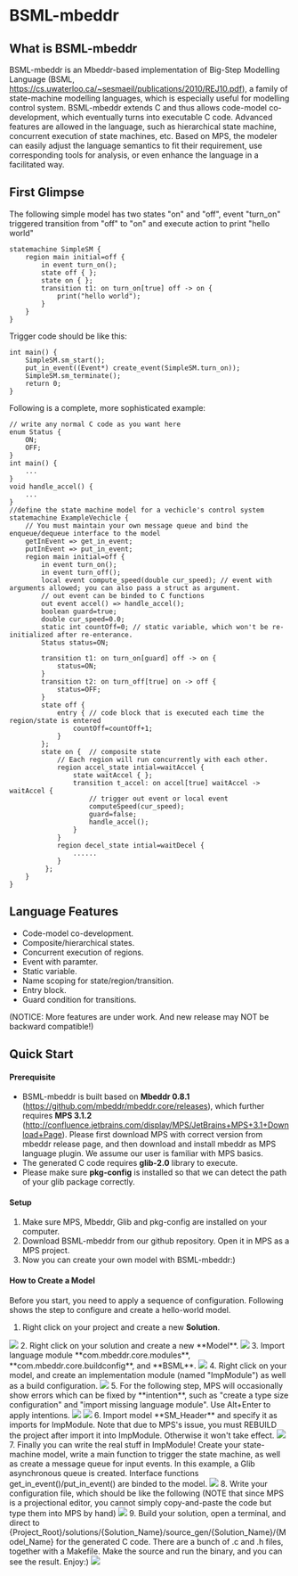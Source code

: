 BSML-mbeddr
===========

## What is BSML-mbeddr

BSML-mbeddr is an Mbeddr-based implementation of Big-Step Modelling Language (BSML, https://cs.uwaterloo.ca/~sesmaeil/publications/2010/REJ10.pdf), a family of state-machine modelling languages,  which is especially useful for modelling control system. BSML-mbeddr extends C and thus allows code-model co-development, which eventually turns into executable C code. Advanced features are allowed in the language, such as hierarchical state machine, concurrent execution of state machines, etc. Based on MPS, the modeler can easily adjust the language semantics to fit their requirement, use corresponding tools for analysis, or even enhance the language in a facilitated way.

## First Glimpse
The following simple model has two states "on" and "off", event "turn_on" triggered transition from "off" to "on" and execute action to print "hello world"
```
statemachine SimpleSM {
	region main initial=off {
		in event turn_on();
		state off { };
		state on { };
		transition t1: on turn_on[true] off -> on {
			print("hello world");
		}
	}
}
```
Trigger code should be like this:
```
int main() {
	SimpleSM.sm_start();
	put_in_event((Event*) create_event(SimpleSM.turn_on));
	SimpleSM.sm_terminate();
	return 0;
}
```
Following is a complete, more sophisticated example:
```
// write any normal C code as you want here
enum Status {
	ON;
	OFF;
}
int main() {
	...
}
void handle_accel() {
	...
} 
//define the state machine model for a vechicle's control system
statemachine ExampleVechicle {
	// You must maintain your own message queue and bind the enqueue/dequeue interface to the model
	getInEvent => get_in_event;
	putInEvent => put_in_event; 
	region main initial=off {
		in event turn_on();
		in event turn_off();
		local event compute_speed(double cur_speed); // event with arguments allowed; you can also pass a struct as argument.
		// out event can be binded to C functions
		out event accel() => handle_accel();
		boolean guard=true;
		double cur_speed=0.0;
		static int countOff=0; // static variable, which won't be re-initialized after re-enterance.
		Status status=ON;

		transition t1: on turn_on[guard] off -> on {
			status=ON;
		}
		transition t2: on turn_off[true] on -> off { 
			status=OFF; 
		}
		state off {
			entry { // code block that is executed each time the region/state is entered
				countOff=countOff+1;
			}
		};
		state on {	// composite state
			// Each region will run concurrently with each other.
			region accel_state intial=waitAccel {
				state waitAccel { };
				transition t_accel: on accel[true] waitAccel -> waitAccel {
					// trigger out event or local event
					computeSpeed(cur_speed);
					guard=false;
					handle_accel();
				}
			}
			region decel_state intial=waitDecel {
				......
			}
		 };
	}
}
```

## Language Features
* Code-model co-development.
* Composite/hierarchical states.
* Concurrent execution of regions.
* Event with paramter.
* Static variable.
* Name scoping for state/region/transition.
* Entry block.
* Guard condition for transitions.

(NOTICE: More features are under work. And new release may NOT be backward compatible!)

## Quick Start

#### Prerequisite
* BSML-mbeddr is built based on **Mbeddr 0.8.1** (https://github.com/mbeddr/mbeddr.core/releases), which further requires **MPS 3.1.2** (http://confluence.jetbrains.com/display/MPS/JetBrains+MPS+3.1+Download+Page). Please first download MPS with correct version from mbeddr release page, and then download and install mbeddr as MPS language plugin. We assume our user is familiar with MPS basics.
* The generated C code requires **glib-2.0** library to execute.
* Please make sure **pkg-config** is installed so that we can detect the path of your glib package correctly.

#### Setup
1. Make sure MPS, Mbeddr, Glib and pkg-config are installed on your computer.
2. Download BSML-mbeddr from our github repository. Open it in MPS as a MPS project.
3. Now you can create your own model with BSML-mbeddr:)

#### How to Create a Model

Before you start, you need to apply a sequence of configuration. Following shows the step to configure and create a hello-world model.

1. Right click on your project and create a new **Solution**.
<img src="https://www.student.cs.uwaterloo.ca/~z9luo/USML-mbeddr-screenshot/1.png">
2. Right click on your solution and create a new **Model**.
<img src="https://www.student.cs.uwaterloo.ca/~z9luo/USML-mbeddr-screenshot/2.png">
3. Import language module **com.mbeddr.core.modules**, **com.mbeddr.core.buildconfig**, and **BSML**.
<img src="https://www.student.cs.uwaterloo.ca/~z9luo/USML-mbeddr-screenshot/3.png">
4. Right click on your model, and create an implementation module (named "ImpModule") as well as a build configuration.
<img src="https://www.student.cs.uwaterloo.ca/~z9luo/USML-mbeddr-screenshot/4.png">
5. For the following step, MPS will occasionally show errors which can be fixed by **intention**, such as "create a type size configuration" and "import missing language module". Use Alt+Enter to apply intentions.
<img src="https://www.student.cs.uwaterloo.ca/~z9luo/USML-mbeddr-screenshot/5.png">
<img src="https://www.student.cs.uwaterloo.ca/~z9luo/USML-mbeddr-screenshot/5-1.png">
6. Import model **SM_Header** and specify it as imports for ImpModule. Note that due to MPS's issue, you must REBUILD the project after import it into ImpModule. Otherwise it won't take effect.
<img src="https://www.student.cs.uwaterloo.ca/~z9luo/USML-mbeddr-screenshot/6.png">
7. Finally you can write the real stuff in ImpModule! Create your state-machine model, write a main function to trigger the state machine, as well as create a message queue for input events. In this example, a Glib asynchronous queue is created. Interface functions get_in_event()/put_in_event() are binded to the model.
<img src="https://www.student.cs.uwaterloo.ca/~z9luo/USML-mbeddr-screenshot/7.png">
8. Write your configuration file, which should be like the following (NOTE that since MPS is a projectional editor, you cannot simply copy-and-paste the code but type them into MPS by hand)
<img src="https://www.student.cs.uwaterloo.ca/~z9luo/USML-mbeddr-screenshot/8.png">
9. Build your solution, open a terminal, and direct to {Project_Root}/solutions/{Solution_Name}/source_gen/{Solution_Name}/{Model_Name} for the generated C code. There are a bunch of .c and .h files, together with a Makefile. Make the source and run the binary, and you can see the result. Enjoy:)
<img src="https://www.student.cs.uwaterloo.ca/~z9luo/USML-mbeddr-screenshot/9.png">

